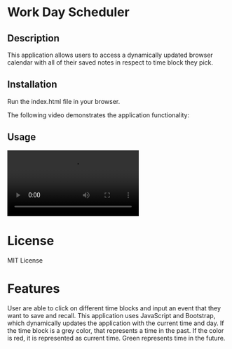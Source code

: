 # Work Day Scheduler

## Description

This application allows users to access a dynamically updated browser calendar with all of their saved notes in respect to time block they pick. 


## Installation

Run the index.html file in your browser.

The following video demonstrates the application functionality:

## Usage

![A user clicks on slots on the color-coded calendar and edits the events.](./Assets/images/calendardemo.mp4)

# License

MIT License

# Features

User are able to click on different time blocks and input an event that they want to save and recall. This application uses JavaScript and Bootstrap, which dynamically updates the application with the current time and day. If the time block is a grey color, that represents a time in the past. If the color is red, it is represented as current time. Green represents time in the future.